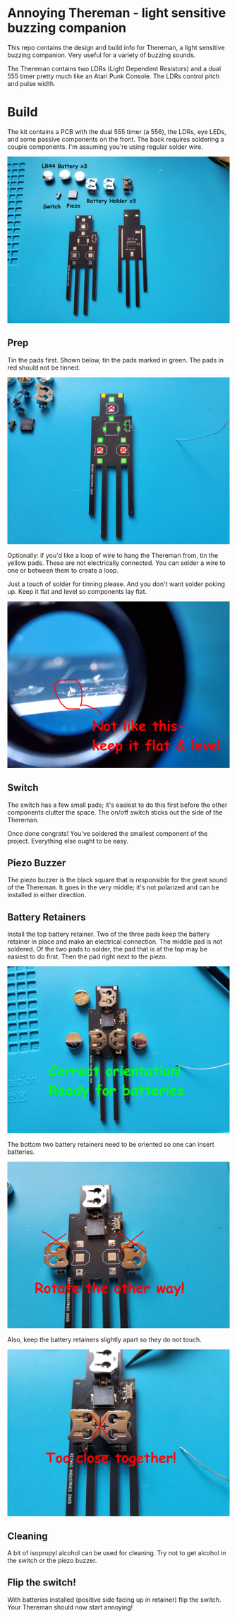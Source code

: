 # Annoying Thereman - light sensitive buzzing companion

This repo contains the design and build info for Thereman, a light sensitive buzzing companion.  Very useful for a variety of buzzing sounds.

The Thereman contains two LDRs (Light Dependent Resistors) and a dual 555 timer pretty much like an Atari Punk Console.  The LDRs control pitch and pulse width.

# Build

The kit contains a PCB with the dual 555 timer (a 556), the LDRs, eye LEDs, and some passive components on the front.  The back requires soldering a couple components.  I'm assuming you're using regular solder wire.

![Components shown with front and back of Thereman](build/components.jpg)

## Prep

Tin the pads first.  Shown below, tin the pads marked in green.  The pads in red should not be tinned.

![Tin pads shown in green](build/tinning.jpg)

Optionally: if you'd like a loop of wire to hang the Thereman from, tin the yellow pads.  These are not electrically connected.  You can solder a wire to one or between them to create a loop.

Just a touch of solder for tinning please.  And you don't want solder poking up.  Keep it flat and level so components lay flat.

![This is not even, keep it flat](build/tinning_keep_it_level.jpg)

## Switch

The switch has a few small pads; it's easiest to do this first before the other components clutter the space.  The on/off switch sticks out the side of the Thereman.

Once done congrats!  You've soldered the smallest component of the project.  Everything else ought to be easy.

## Piezo Buzzer

The piezo buzzer is the black square that is responsible for the great sound of the Thereman.  It goes in the very middle; it's not polarized and can be installed in either direction.

## Battery Retainers

Install the top battery retainer.  Two of the three pads keep the battery retainer in place and make an electrical connection.  The middle pad is not soldered.  Of the two pads to solder, the pad that is at the top may be easiest to do first.  Then the pad right next to the piezo.

![Correct orientation of battery retainers](build/retainers_correct.jpg)


The bottom two battery retainers need to be oriented so one can insert batteries.

![Nope, flip those battery retainers around](build/retainers_wrong.jpg)

Also, keep the battery retainers slightly apart so they do not touch.

![Keep the retainers a bit apart, this is too close](build/retainers_too_close.jpg)

## Cleaning

A bit of isopropyl alcohol can be used for cleaning.  Try not to get alcohol in the switch or the piezo buzzer.

## Flip the switch!

With batteries installed (positive side facing up in retainer) flip the switch.  Your Thereman should now start annoying!
